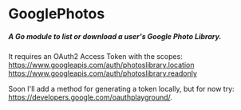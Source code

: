 # GooglePhotos

##### A Go module to list or download a user's Google Photo Library.

It requires an OAuth2 Access Token with the scopes:
https://www.googleapis.com/auth/photoslibrary.location
https://www.googleapis.com/auth/photoslibrary.readonly

Soon I'll add a method for generating a token locally, but for now try:
https://developers.google.com/oauthplayground/.